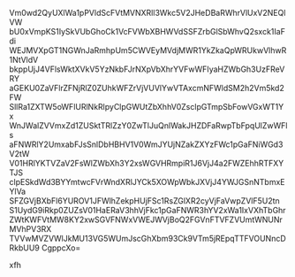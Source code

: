 Vm0wd2QyUXlWa1pPVldScFVtMVNXRll3Wkc5V2JHeDBaRWhrVlUxV2NEQlVW
bU0xVmpKS1IySkVUbGhoCk1VcFVWbXBHWVdSSFZrbGlSbWhvQ2sxck1IaFdi
WEJMVXpGT1NGWnJaRmhpUm5CWVEyMVdjMWR1YkZkaQpWRUkwVlhwR1NtVldV
bkppUjJ4VFlsWktXVkV5YzNkbFJrNXpVbXhrYVFwWFIyaHZWbGh3UzFReVRY
aGEKU0ZaVFlrZFNjRlZ0ZUhkWFZrVjVUVlYwVTAxcmNFWldSM2h2Vm5kd2FW
SllRa1ZXTW5oWFlURlNkRlpyClpGWUtZbXhhV0ZsclpGTmpSbFowVGxWT1Yx
WnJWalZVVmxZd1ZUSktTRlZzY0ZwTlJuQnlWakJHZDFaRwpTbFpqUlZwWFls
aFNWRlY2UmxabFJsSnlDbHBHV1V0WmJYUjNZakZXYzFWc1pGaFNiWGd3V2tW
V01HRlYKTVZaV2FsWlZWbXh3Y2xsWGVHRmpiR1J6VjJ4a2FWZEhhRTFXYTJS
clpESkdWd3BYYmtwcFVrWndXRlJYCk5XOWpWbkJXVjJ4YWJGSnNTbmxEYlVa
SFZGVjBXbFl6YUROV1JFWlhZekpHUjFSc1RsZGlXR2cyVjFaVwpZVlF5U2tn
S1UydG9iRkp0ZUZsV01HaERaV3hhVjFkc1pGaFNWR3hYV2xWa1IxVXhTbGhr
ZWtKWFVtMW8KY2xwSGVFNWxVWEJWVjBoQ2FGVnFTVFZVUmtWNUNrMVhPV3RX
TVVwMVZVWlJkMU13VG5WUmJscGhXbm93Ck9VTm5jREpqTTFVOUNncDRkbUU9
CgppcXo=

xfh